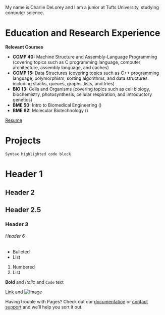 


My name is Charlie DeLorey and I am a junior at Tufts University, studying computer science. 


# Education and Research Experience

**Relevant Courses**
- **COMP 40:** Machine Structure and Assembly-Language Programming (covering topics such as C programming language, computer architecture, assembly language, and caches)
- **COMP 15:** Data Structures (covering topics such as C++ programming language, polymorphism, sorting algorithms, and data structures including stacks, queues, graphs, lists, and tries) 
- **BIO 13:** Cells and Organisms (covering topics such as cell biology, biochemistry, photosynthesis, cellular respiration, and introductory genetics)
- **BME 50:** Intro to Biomedical Engineering ()
- **BME 62:** Molecular Biotechnology ()

[Resume](https://drive.google.com/file/d/1DEQUdswVAjUM9VL4S4gA7ow64MHTsCY1/view?usp=sharing)


# Projects
















```is this how you do comments?
Syntax highlighted code block
```
# Header 1
## Header 2
## Header 2.5
### Header 3
###### Header 6

- Bulleted
- List

1. Numbered
2. List

**Bold** and _Italic_ and `Code` text

[Link](url) and ![Image](src)


Having trouble with Pages? Check out our [documentation](https://help.github.com/categories/github-pages-basics/) or [contact support](https://github.com/contact) and we’ll help you sort it out.
